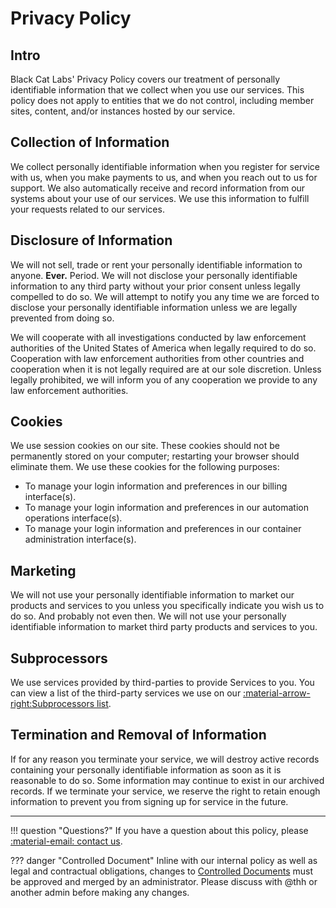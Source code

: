 # Privacy Policy

## Intro
Black Cat Labs' Privacy Policy covers our treatment of personally identifiable information that we collect when you use our services. This policy does not apply to entities that we do not control, including member sites, content, and/or instances hosted by our service.

## Collection of Information
We collect personally identifiable information when you register for service with us, when you make payments to us, and when you reach out to us for support. We also automatically receive and record information from our systems about your use of our services. We use this information to fulfill your requests related to our services.

## Disclosure of Information
We will not sell, trade or rent your personally identifiable information to anyone. **Ever.** Period. We will not disclose your personally identifiable information to any third party without your prior consent unless legally compelled to do so. We will attempt to notify you any time we are forced to disclose your personally identifiable information unless we are legally prevented from doing so.

We will cooperate with all investigations conducted by law enforcement authorities of the United States of America when legally required to do so. Cooperation with law enforcement authorities from other countries and cooperation when it is not legally required are at our sole discretion. Unless legally prohibited, we will inform you of any cooperation we provide to any law enforcement authorities.

## Cookies
We use session cookies on our site. These cookies should not be permanently stored on your computer; restarting your browser should eliminate them. We use these cookies for the following purposes:

-   To manage your login information and preferences in our billing interface(s).
-   To manage your login information and preferences in our automation operations interface(s).
-   To manage your login information and preferences in our container administration interface(s).
   
## Marketing
We will not use your personally identifiable information to market our products and services to you unless you specifically indicate you wish us to do so. And probably not even then. We will not use your personally identifiable information to market third party products and services to you.

## Subprocessors
We use services provided by third-parties to provide Services to you. You can view a list of the third-party services we use on our [:material-arrow-right:Subprocessors list](subprocessors.md).

## Termination and Removal of Information
If for any reason you terminate your service, we will destroy active records containing your personally identifiable information as soon as it is reasonable to do so. Some information may continue to exist in our archived records. If we terminate your service, we reserve the right to retain enough information to prevent you from signing up for service in the future.

---
!!! question "Questions?"
    If you have a question about this policy, please [:material-email: contact us](../contact/README.md).

??? danger "Controlled Document"
    Inline with our internal policy as well as legal and contractual obligations, changes to [Controlled Documents](../meta/editing/controlled-documents.md) must be approved and merged by an administrator. Please discuss with @thh or another admin before making any changes.